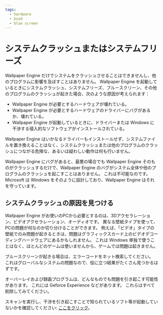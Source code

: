 ```yaml
---
tags:
  - hardware
  - bsod
  - blue screen
---
```


# システムクラッシュまたはシステムフリーズ
Wallpaper Engine だけでシステムをクラッシュさせることはできませんし、他のプログラムに影響を及ぼすことはありません。 Wallpaper Engine を起動しているときにシステムクラッシュ、システムフリーズ、ブルースクリーン、その他のプログラムのクラッシュが起きた場合、次のような原因が考えられます：

* Wallpaper Engine が必要とするハードウェアが壊れている。
* Wallpaper Engine が必要とするハードウェアのドライバーにバグがあるか、壊れている。
* Wallpaper Engine が起動しているときに、ドライバーまたは Windows に干渉する侵入的なソフトウェアがインストールされている。

Wallpaper Engine はいかなるドライバーもインストールせず、システムファイルを置き換えることはなく、システムクラッシュまたは他のプログラムのクラッシュにつながる危険な、あるいは疑わしい動作は何も行いません。

Wallpaper Engine にバグがあると、最悪の場合でも Wallpaper Engine そのものがクラッシュするだけで、Wallpaper Engine のバグがシステム全体や他のプログラムのクラッシュを起こすことはありません。 これは不可能なのです。 Microsoft は Windows をそのように設計しており、Wallpaper Engine はそれを守っています。

## システムクラッシュの原因を見つける
Wallpaper Engine がお使いのPCから必要とするのは、3Dアクセラレーション、ビデオアクセラレーション、オーディオです。 異なる壁紙タイプを使って、PCの問題が何なのか切り分けることができます。 例えば、「ビデオ」タイプの壁紙でのみ問題が起きるときは、問題はグラフィックスカード上のビデオデコーディングハードウェアにあるかもしれません。 これは Windows 単独で使うことはなく、ほとんどのゲームは使いませんから、ゲームでは問題は起きません。

ブルースクリーンが起きる場合は、エラーコードをネット検索してください。 これはグローバルなシステムの問題なので、役に立つ結果がたくさん見つかるはずです。

オーバーレイおよび録画プログラムは、どんなものでも問題を引き起こす可能性があります。 これには Geforce Experience などがあります。 これらはすべて削除してみてください。

スキャンを実行し、干渉を引き起こすことで知られているソフト等が起動していないかを確認してください: [ここをクリック](/debug/scantool_support.html)。